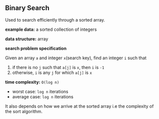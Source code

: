 ## Binary Search

Used to search efficiently through a sorted array.

**example data:** a sorted collection of integers

**data structure:** array

**search problem specification**

Given an array `a` and integer `x`(search key), find an integer `i` such that
1. if there is no `j` such that `a[j]` is `x`, then `i` is `-1`
2. otherwise, `i` is any `j` for which `a[j]` is `x`

**time complexity:** `O(log n)`
- worst case: `log n` iterations
- average case: `log n` iterations

It also depends on how we arrive at the sorted array i.e the complexity of the sort algorithm.